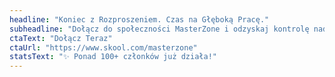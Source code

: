 ```yaml
---
headline: "Koniec z Rozproszeniem. Czas na Głęboką Pracę."
subheadline: "Dołącz do społeczności MasterZone i odzyskaj kontrolę nad swoim czasem, fokusem i produktywnością."
ctaText: "Dołącz Teraz"
ctaUrl: "https://www.skool.com/masterzone"
statsText: "✨ Ponad 100+ członków już działa!"
---
```

